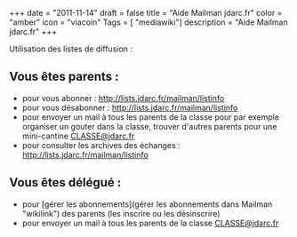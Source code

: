 +++
date = "2011-11-14"
draft = false
title = "Aide Mailman jdarc.fr"
color = "amber"
icon = "viacoin"
Tags = [ "mediawiki"]
description = "Aide Mailman jdarc.fr"
+++

Utilisation des listes de diffusion :

Vous êtes parents :
-------------------

-   pour vous abonner : <http://lists.jdarc.fr/mailman/listinfo>
-   pour vous désabonner : <http://lists.jdarc.fr/mailman/listinfo>
-   pour envoyer un mail à tous les parents de la classe pour par
    exemple organiser un gouter dans la classe, trouver d'autres parents
    pour une mini-cantine CLASSE@jdarc.fr
-   pour consulter les archives des échanges :
    <http://lists.jdarc.fr/mailman/listinfo>

Vous êtes délégué :
-------------------

-   pour [gérer les
    abonnements](gérer les abonnements dans Mailman "wikilink") des
    parents (les inscrire ou les désinscrire)
-   pour envoyer un mail à tous les parents de la classe CLASSE@jdarc.fr

